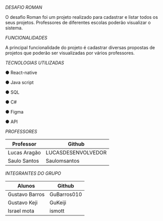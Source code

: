 *DESAFIO ROMAN*

O desafio Roman foi um projeto realizado para cadastrar e listar todos os seus projetos. Professores de diferentes escolas poderão visualizar o sistema.


_FUNCIONALIDADES_

A principal funcionalidade do projeto é cadastrar diversas propostas de projetos que poderão ser visualizadas por vários professores.


_TECNOLOGIAS UTILIZADAS_

● React-native

● Java script

● SQL

● C#

● Figma 

● API

_PROFESSORES_

| Professor  |  Github  |
| ------------------- | ------------------- |
|  Lucas Aragão |  LUCASDESENVOLVEDOR |
| Saulo Santos |  Saulomsantos |


_INTEGRANTES DO GRUPO_

| Alunos  |  Github  |
| ------------------- | ------------------- |
|  Gustavo Barros | GuBarros010  |
|  Gustavo Keji  |    GuKeiji   |
| Israel mota  | ismott |
